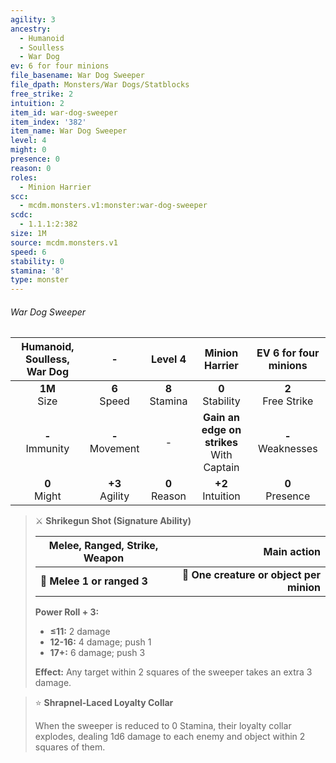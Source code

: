 ```yaml
---
agility: 3
ancestry:
  - Humanoid
  - Soulless
  - War Dog
ev: 6 for four minions
file_basename: War Dog Sweeper
file_dpath: Monsters/War Dogs/Statblocks
free_strike: 2
intuition: 2
item_id: war-dog-sweeper
item_index: '382'
item_name: War Dog Sweeper
level: 4
might: 0
presence: 0
reason: 0
roles:
  - Minion Harrier
scc:
  - mcdm.monsters.v1:monster:war-dog-sweeper
scdc:
  - 1.1.1:2:382
size: 1M
source: mcdm.monsters.v1
speed: 6
stability: 0
stamina: '8'
type: monster
---
```


###### War Dog Sweeper

| Humanoid, Soulless, War Dog |          -          |      Level 4       |                Minion Harrier                 | EV 6 for four minions  |
| :-------------------------: | :-----------------: | :----------------: | :-------------------------------------------: | :--------------------: |
|      **1M**<br/> Size       |  **6**<br/> Speed   | **8**<br/> Stamina |             **0**<br/> Stability              | **2**<br/> Free Strike |
|     **-**<br/> Immunity     | **-**<br/> Movement |         -          | **Gain an edge on strikes**<br/> With Captain | **-**<br/> Weaknesses  |
|      **0**<br/> Might       | **+3**<br/> Agility | **0**<br/> Reason  |             **+2**<br/> Intuition             |  **0**<br/> Presence   |

> ⚔️ **Shrikegun Shot (Signature Ability)**
>
> | **Melee, Ranged, Strike, Weapon** |                          **Main action** |
> | --------------------------------- | ---------------------------------------: |
> | **📏 Melee 1 or ranged 3**        | **🎯 One creature or object per minion** |
>
> **Power Roll + 3:**
>
> - **≤11:** 2 damage
> - **12-16:** 4 damage; push 1
> - **17+:** 6 damage; push 3
>
> **Effect:** Any target within 2 squares of the sweeper takes an extra 3 damage.

> ⭐️ **Shrapnel-Laced Loyalty Collar**
>
> When the sweeper is reduced to 0 Stamina, their loyalty collar explodes, dealing 1d6 damage to each enemy and object within 2 squares of them.
